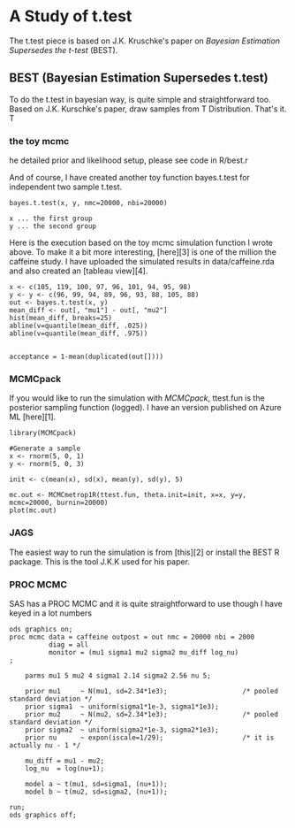 A Study of t.test
===========================

The t.test piece is based on J.K. Kruschke's paper on _Bayesian Estimation Supersedes the t-test_ (BEST).

## BEST (Bayesian Estimation Supersedes t.test)

To do the t.test in bayesian way, is quite simple and straightforward too.
Based on J.K. Kurschke's paper, draw samples from T Distribution. That's it.
T
### the toy mcmc
he detailed prior and likelihood setup, please see code in R/best.r

And of course, I have created another toy function bayes.t.test
for independent two sample t.test.
```
bayes.t.test(x, y, nmc=20000, nbi=20000)

x ... the first group
y ... the second group

```

Here is the execution based on the toy mcmc simulation function I wrote above.
To make it a bit more interesting, [here][3] is one of the million the caffeine study.
I have uploaded the simulated results in data/caffeine.rda and also created an [tableau view][4].

```
x <- c(105, 119, 100, 97, 96, 101, 94, 95, 98)
y <- y <- c(96, 99, 94, 89, 96, 93, 88, 105, 88)
out <- bayes.t.test(x, y)
mean_diff <- out[, "mu1"] - out[, "mu2"]
hist(mean_diff, breaks=25)
abline(v=quantile(mean_diff, .025))
abline(v=quantile(mean_diff, .975))


acceptance = 1-mean(duplicated(out[])))
```

### MCMCpack
If you would like to run the simulation with *MCMCpack*,
ttest.fun is the posterior sampling function (logged).
I have an version published on Azure ML [here][1].

```
library(MCMCpack)

#Generate a sample
x <- rnorm(5, 0, 1)
y <- rnorm(5, 0, 3)

init <- c(mean(x), sd(x), mean(y), sd(y), 5)

mc.out <- MCMCmetrop1R(ttest.fun, theta.init=init, x=x, y=y, mcmc=20000, burnin=20000)
plot(mc.out)
```

### JAGS

The easiest way to run the simulation is from [this][2] or install the BEST R package.
This is the tool J.K.K used for his paper.

### PROC MCMC
SAS has a PROC MCMC and it is quite straightforward to use though
I have keyed in a lot numbers

```
ods graphics on;
proc mcmc data = caffeine outpost = out nmc = 20000 nbi = 2000
          diag = all
          monitor = (mu1 sigma1 mu2 sigma2 mu_diff log_nu)
;

	parms mu1 5 mu2 4 sigma1 2.14 sigma2 2.56 nu 5;

	prior mu1     ~ N(mu1, sd=2.34*1e3);                   /* pooled standard deviation */
	prior sigma1  ~ uniform(sigma1*1e-3, sigma1*1e3);
	prior mu2     ~ N(mu2, sd=2.34*1e3);                   /* pooled standard deviation */
	prior sigma2  ~ uniform(sigma2*1e-3, sigma2*1e3);
	prior nu      ~ expon(iscale=1/29);                    /* it is actually nu - 1 */

	mu_diff = mu1 - mu2;
	log_nu  = log(nu+1);

	model a ~ t(mu1, sd=sigma1, (nu+1));
	model b ~ t(mu2, sd=sigma2, (nu+1));

run;
ods graphics off;
```
